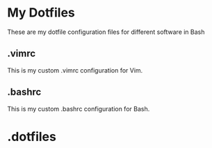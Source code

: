 # My Dotfiles
These are my dotfile configuration files for different software in Bash
## .vimrc
This is my custom .vimrc configuration for Vim.
## .bashrc
This is my custom .bashrc configuration for Bash.
# .dotfiles
